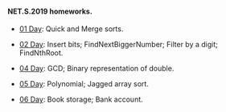 
#### NET.S.2019 homeworks.

- [01 Day](https://github.com/deNoor/NET.S.2019.Dremliug/tree/master/NET.S.2019.Dremliug.01): Quick and Merge sorts.

- [02 Day](https://github.com/deNoor/NET.S.2019.Dremliug/tree/master/NET.S.2019.Dremliug.02): Insert bits; FindNextBiggerNumber; Filter by a digit; FindNthRoot.

- [04 Day](https://github.com/deNoor/NET.S.2019.Dremliug/tree/master/NET.S.2019.Dremliug.04): GCD; Binary representation of double.

- [05 Day](https://github.com/deNoor/NET.S.2019.Dremliug/tree/master/NET.S.2019.Dremliug.05): Polynomial; Jagged array sort.

- [06 Day](https://github.com/deNoor/NET.S.2019.Dremliug/tree/master/NET.S.2019.Dremliug.06): Book storage; Bank account.
